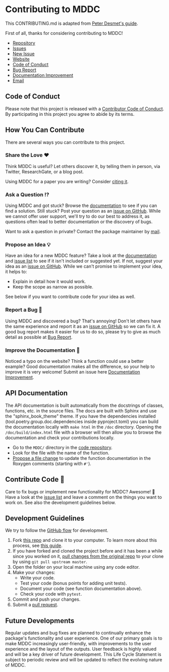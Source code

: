 # Contributing to MDDC

This CONTRIBUTING.md is adapted from [Peter Desmet's guide](https://gist.github.com/peterdesmet/e90a1b0dc17af6c12daf6e8b2f044e7c).

First of all, thanks for considering contributing to MDDC!

- [Repository](https://github.com/niuniular/MDDC)
- [Issues](https://github.com/niuniular/MDDC/issues)
- [New Issue](https://github.com/niuniular/MDDC/issues/new)
- [Website](https://mddc.readthedocs.io/en/latest/)
- [Code of Conduct](https://github.com/rmj3197/MDDC/blob/main/docs/source/development/CODE_OF_CONDUCT.rst)
- [Bug Report](https://github.com/niuniular/MDDC/issues/new)
- [Documentation Improvement](https://github.com/niuniular/MDDC/issues/new)
- [Email](mailto:raktimmu@buffalo.edu)

## Code of Conduct

Please note that this project is released with a [Contributor Code of Conduct](conduct_). By participating in this project you agree to abide by its terms.

## How You Can Contribute

There are several ways you can contribute to this project.

### Share the Love ❤️

Think MDDC is useful? Let others discover it, by telling them in person, via Twitter, ResearchGate, or a blog post.

Using MDDC for a paper you are writing? Consider [citing it](citation_).

### Ask a Question ⁉️

Using MDDC and got stuck? Browse the [documentation](website_) to see if you can find a solution. Still stuck? Post your question as an [issue on GitHub](new_issue). While we cannot offer user support, we'll try to do our best to address it, as questions often lead to better documentation or the discovery of bugs.

Want to ask a question in private? Contact the package maintainer by [mail](email_).

### Propose an Idea 💡

Have an idea for a new MDDC feature? Take a look at the [documentation](website_) and [issue list](issues_) to see if it isn't included or suggested yet. If not, suggest your idea as an [issue on GitHub](new_issue). While we can't promise to implement your idea, it helps to:

- Explain in detail how it would work.
- Keep the scope as narrow as possible.

See below if you want to contribute code for your idea as well.

### Report a Bug 🐛

Using MDDC and discovered a bug? That's annoying! Don't let others have the same experience and report it as an [issue on GitHub](new_issue_) so we can fix it. A good bug report makes it easier for us to do so, please try to give as much detail as possible at [Bug Report](bug_report_).

### Improve the Documentation 📖

Noticed a typo on the website? Think a function could use a better example? Good documentation makes all the difference, so your help to improve it is very welcome! Submit an issue here [Documentation Improvement](doc_improvement_).

## API Documentation

The API documentation is built automatically from the docstrings of classes, functions, etc. in the source files. The docs are built with Sphinx and use the "sphinx_book_theme" theme. If you have the dependencies installed (tool.poetry.group.doc.dependencies inside pyproject.toml) you can build the documentation locally with `make html` in the `/doc` directory. Opening the `/doc/build/index.html` file with a browser will then allow you to browse the documentation and check your contributions locally.

- Go to the `MDDC/` directory in the [code repository](repo).
- Look for the file with the name of the function.
- [Propose a file change](https://help.github.com/articles/editing-files-in-another-user-s-repository/) to update the function documentation in the Roxygen comments (starting with `#'`).

## Contribute Code 📝

Care to fix bugs or implement new functionality for MDDC? Awesome! 👏 Have a look at the [issue list](issues_) and leave a comment on the things you want to work on. See also the development guidelines below.

## Development Guidelines

We try to follow the [GitHub flow](https://guides.github.com/introduction/flow/) for development.

1. Fork [this repo](repo) and clone it to your computer. To learn more about this process, see [this guide](https://guides.github.com/activities/forking/).
2. If you have forked and cloned the project before and it has been a while since you worked on it, [pull changes from the original repo](https://help.github.com/articles/merging-an-upstream-repository-into-your-fork/) to your clone by using `git pull upstream master`.
3. Open the folder on your local machine using any code editor.
4. Make your changes:
   - Write your code.
   - Test your code (bonus points for adding unit tests).
   - Document your code (see function documentation above).
   - Check your code with `pytest`.
5. Commit and push your changes.
6. Submit a [pull request](https://guides.github.com/activities/forking/#making-a-pull-request).

## Future Developments

Regular updates and bug fixes are planned to continually enhance the package's functionality and user experience. One of our primary goals is to make MDDC increasingly user-friendly, with improvements to the user experience and the layout of the outputs. User feedback is highly valued and will be a key driver of future development. This Life Cycle Statement is subject to periodic review and will be updated to reflect the evolving nature of MDDC.
